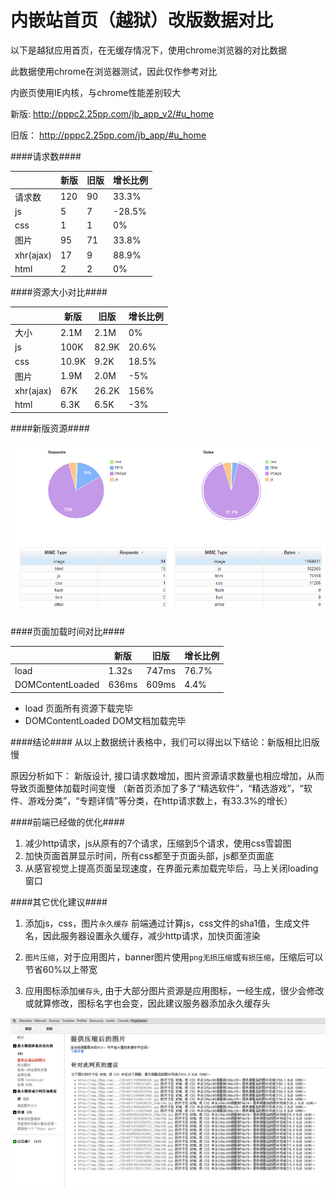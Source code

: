 内嵌站首页（越狱）改版数据对比
=======
以下是越狱应用首页，在无缓存情况下，使用chrome浏览器的对比数据

此数据使用chrome在浏览器测试，因此仅作参考对比

内嵌页使用IE内核，与chrome性能差别较大


新版:  http://pppc2.25pp.com/jb_app_v2/#u_home 

旧版： http://pppc2.25pp.com/jb_app/#u_home 

####请求数####

|        |新版   | 旧版             | 增长比例 |
|------- |-------|----------------  |  -----   |
|请求数  | 120  | 90 |  33.3%   |
|js      | 5    | 7  |  -28.5%  |
|css     | 1    | 1  |  0%      |
|图片    | 95   | 71 |  33.8%   |
|xhr(ajax)| 17| 9  |  88.9%   |
|html     | 2 | 2  |  0%      |


####资源大小对比####


|      | 新版 | 旧版             |  增长比例|
|----- |----- | ---------------- |  ------- |
|大小| 2.1M  | 2.1M       |  0%      |
|js    | 100K    | 82.9K    |  20.6% | 
|css   | 10.9K    | 9.2K    |  18.5% |  
|图片  | 1.9M   | 2.0M      |  -5%   |  
|xhr(ajax)| 67K| 26.2K      |  156%  |  
|html     | 6.3K | 6.5K     |  -3%   |  


####新版资源####

![新版资源比例对比](images/compare.jpg?raw=true)

####页面加载时间对比####

 |        | 新版  | 旧版             |   增长比例|
 |------- |-------| ---------------- |  -------  |
 |load    | 1.32s | 747ms            |  76.7%    |
 |DOMContentLoaded | 636ms | 609ms   |  4.4%     |
 
 * load 页面所有资源下载完毕
 * DOMContentLoaded DOM文档加载完毕


####结论####
从以上数据统计表格中，我们可以得出以下结论：新版相比旧版慢

原因分析如下：
新版设计, 接口请求数增加，图片资源请求数量也相应增加，从而导致页面整体加载时间变慢
（新首页添加了多了“精选软件”，“精选游戏”，“软件、游戏分类”，“专题详情”等分类，在http请求数上，有33.3%的增长）

####前端已经做的优化####

1. 减少http请求，js从原有的7个请求，压缩到5个请求，使用css雪碧图
2. 加快页面首屏显示时间，所有css都至于页面头部，js都至页面底
3. 从感官视觉上提高页面呈现速度，在界面元素加载完毕后，马上关闭loading窗口


####其它优化建议####

1. 添加js，css，图片`永久缓存`
    前端通过计算js，css文件的sha1值，生成文件名，因此服务器设置永久缓存，减少http请求，加快页面渲染

2. `图片压缩`，对于应用图片，banner图片使用`png无损压缩`或`有损压缩`，压缩后可以节省60%以上带宽

3. 应用图标添加`缓存头`, 由于大部分图片资源是应用图标，一经生成，很少会修改或就算修改，图标名字也会变，因此建议服务器添加永久缓存头

![压缩节省531K带宽](images/图片压缩.jpg?raw=true)



